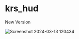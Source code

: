 # krs_hud

New Version

![Screenshot 2024-03-13 120434](https://github.com/Krs-Scripts/krs_hud/assets/131356071/57a7c1a1-1090-4d45-9544-5458a6b62ee2)
